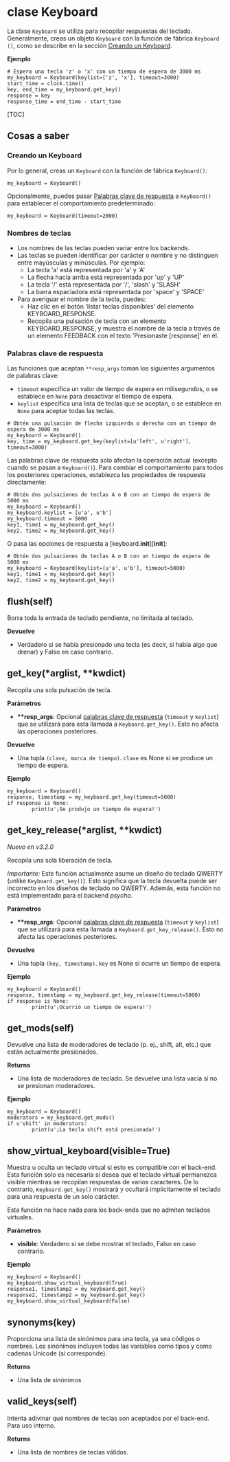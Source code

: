 <div class="ClassDoc YAMLDoc" markdown="1">

# clase __Keyboard__

La clase `Keyboard` se utiliza para recopilar respuestas del teclado. Generalmente, creas
un objeto `Keyboard` con la función de fábrica `Keyboard ()`, como se describe en la
sección [Creando un Keyboard](#creando-un-teclado).

__Ejemplo__

~~~ .python
# Espera una tecla 'z' o 'x' con un tiempo de espera de 3000 ms
my_keyboard = Keyboard(keylist=['z', 'x'], timeout=3000)
start_time = clock.time()
key, end_time = my_keyboard.get_key()
response = key
response_time = end_time - start_time
~~~

[TOC]

## Cosas a saber

### Creando un Keyboard

Por lo general, creas un `Keyboard` con la función de fábrica `Keyboard()`:

~~~ .python
my_keyboard = Keyboard()
~~~

Opcionalmente, puedes pasar [Palabras clave de respuesta](#palabras-clave-de-respuesta) a `Keyboard()`
para establecer el comportamiento predeterminado:

~~~ .python
my_keyboard = Keyboard(timeout=2000)
~~~

### Nombres de teclas

- Los nombres de las teclas pueden variar entre los backends.
- Las teclas se pueden identificar por carácter o nombre y no distinguen entre mayúsculas y minúsculas.
  Por ejemplo:
  - La tecla 'a' está representada por 'a' y 'A'
  - La flecha hacia arriba está representada por 'up' y 'UP'
  - La tecla '/' está representada por '/', 'slash' y 'SLASH'
  - La barra espaciadora está representada por 'space' y 'SPACE'
- Para averiguar el nombre de la tecla, puedes:
  - Haz clic en el botón 'listar teclas disponibles' del elemento KEYBOARD_RESPONSE.
  - Recopila una pulsación de tecla con un elemento KEYBOARD_RESPONSE, y muestra el nombre de la tecla
    a través de un elemento FEEDBACK con el texto 'Presionaste [response]' en él.

### Palabras clave de respuesta

Las funciones que aceptan `**resp_args` toman los siguientes argumentos de palabras clave:

- `timeout` especifica un valor de tiempo de espera en milisegundos, o se establece en `None` para
  desactivar el tiempo de espera.
- `keylist` especifica una lista de teclas que se aceptan, o se establece en `None`
  para aceptar todas las teclas.

~~~ .python
# Obtén una pulsación de flecha izquierda o derecha con un tiempo de espera de 3000 ms
my_keyboard = Keyboard()
key, time = my_keyboard.get_key(keylist=[u'left', u'right'], timeout=3000)
~~~

Las palabras clave de respuesta solo afectan la operación actual (excepto cuando se pasan a
`Keyboard()`). Para cambiar el comportamiento para todos los posteriores
operaciones, establezca las propiedades de respuesta directamente:

~~~ .python
# Obtén dos pulsaciones de teclas A o B con un tiempo de espera de 5000 ms
my_keyboard = Keyboard()
my_keyboard.keylist = [u'a', u'b']
my_keyboard.timeout = 5000
key1, time1 = my_keyboard.get_key()
key2, time2 = my_keyboard.get_key()
~~~

O pasa las opciones de respuesta a [keyboard.__init__][__init__]:

~~~ .python
# Obtén dos pulsaciones de teclas A o B con un tiempo de espera de 5000 ms
my_keyboard = Keyboard(keylist=[u'a', u'b'], timeout=5000)
key1, time1 = my_keyboard.get_key()
key2, time2 = my_keyboard.get_key()
~~~

## flush(self)

Borra toda la entrada de teclado pendiente, no limitada al teclado.



__Devuelve__

- Verdadero si se había presionado una tecla (es decir, si había algo que
drenar) y Falso en caso contrario.


## get_key(\*arglist, \*\*kwdict)

Recopila una sola pulsación de tecla.


__Parámetros__

- **\*\*resp_args**: Opcional [palabras clave de respuesta](#palabras-clave-de-respuesta) (`timeout` y
`keylist`) que se utilizará para esta llamada a `Keyboard.get_key()`.
Esto no afecta las operaciones posteriores.

__Devuelve__

- Una tupla `(clave, marca de tiempo)`. `clave` es None si se produce un tiempo de espera.

__Ejemplo__

~~~ .python
my_keyboard = Keyboard()
response, timestamp = my_keyboard.get_key(timeout=5000)
if response is None:
        print(u'¡Se produjo un tiempo de espera!')
~~~



## get_key_release(\*arglist, \*\*kwdict)

*Nuevo en v3.2.0*

Recopila una sola liberación de tecla.

*Importante:* Este
función actualmente asume un diseño de teclado QWERTY
(unlike
`Keyboard.get_key()`). Esto significa que la tecla devuelta puede ser
incorrecto en los diseños de teclado no QWERTY. Además,
esta función no
está implementado para el backend *psycho*.

__Parámetros__

- **\*\*resp_args**: Opcional [palabras clave de respuesta](#palabras-clave-de-respuesta) (`timeout` y
`keylist`) que se utilizará para esta llamada a
`Keyboard.get_key_release()`. Esto no afecta las operaciones posteriores.

__Devuelve__

- Una tupla `(key, timestamp)`. `key` es None si ocurre un tiempo de espera.

__Ejemplo__

~~~ .python
my_keyboard = Keyboard()
response, timestamp = my_keyboard.get_key_release(timeout=5000)
if response is None:
        print(u'¡Ocurrió un tiempo de espera!')
~~~



## get_mods(self)

Devuelve una lista de moderadores de teclado (p. ej., shift, alt, etc.) que
están actualmente presionados.



__Returns__

- Una lista de moderadores de teclado. Se devuelve una lista vacía si no
se presionan moderadores.

__Ejemplo__

~~~ .python
my_keyboard = Keyboard()
moderators = my_keyboard.get_mods()
if u'shift' in moderators:
        print(u'¡La tecla shift está presionada!')
~~~



## show_virtual_keyboard(visible=True)

Muestra u oculta un teclado virtual si esto es compatible con el
back-end. Esta función solo es necesaria si desea que el teclado virtual permanezca visible mientras se recopilan respuestas de varios caracteres. De lo contrario, `Keyboard.get_key()` mostrará y
ocultará implícitamente el teclado para una respuesta de un solo carácter.

Esta función no hace nada para los back-ends que no admiten teclados virtuales.

__Parámetros__

- **visible**: Verdadero si se debe mostrar el teclado, Falso en caso contrario.

__Ejemplo__

~~~ .python
my_keyboard = Keyboard()
my_keyboard.show_virtual_keyboard(True)
response1, timestamp2 = my_keyboard.get_key()
response2, timestamp2 = my_keyboard.get_key()
my_keyboard.show_virtual_keyboard(False)
~~~



## synonyms(key)

Proporciona una lista de sinónimos para una tecla, ya sea códigos o nombres. Los sinónimos
incluyen todas las variables como tipos y como cadenas Unicode (si corresponde).



__Returns__

- Una lista de sinónimos


## valid_keys(self)

Intenta adivinar qué nombres de teclas son aceptados por el back-end. Para
uso interno.



__Returns__

- Una lista de nombres de teclas válidos.


</div>
